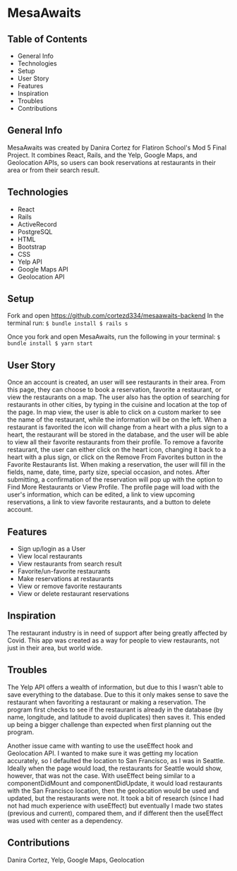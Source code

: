 # MesaAwaits

## Table of Contents
- General Info
- Technologies
- Setup
- User Story
- Features
- Inspiration
- Troubles
- Contributions

## General Info
MesaAwaits was created by Danira Cortez for Flatiron School's Mod 5 Final Project. It combines React, Rails, and the Yelp, Google Maps, and Geolocation APIs, so users can book reservations at restaurants in their area or from their search result.

## Technologies
- React
- Rails
- ActiveRecord
- PostgreSQL
- HTML
- Bootstrap
- CSS
- Yelp API
- Google Maps API
- Geolocation API

## Setup
Fork and open https://github.com/cortezd334/mesaawaits-backend
In the terminal run:
`$ bundle install
$ rails s`

Once you fork and open MesaAwaits, run the following in your terminal:
`$ bundle install
$ yarn start`

## User Story
Once an account is created, an user will see restaurants in their area. From this page, they can choose to book a reservation, favorite a restaurant, or view the restaurants on a map. The user also has the option of searching for restaurants in other cities, by typing in the cuisine and location at the top of the page. In map view, the user is able to click on a custom marker to see the name of the restaurant, while the information will be on the left. When a restaurant is favorited the icon will change from a heart with a plus sign to a heart, the restaurant will be stored in the database, and the user will be able to view all their favorite restaurants from their profile. To remove a favorite restaurant, the user can either click on the heart icon, changing it back to a heart with a plus sign, or click on the Remove From Favorites button in the Favorite Restaurants list. When making a reservation, the user will fill in the fields, name, date, time, party size, special occasion, and notes. After submitting, a confirmation of the reservation will pop up with the option to Find More Restaurants or View Profile. The profile page will load with the user's information, which can be edited, a link to view upcoming reservations, a link to view favorite restaurants, and a button to delete account. 

## Features
- Sign up/login as a User
- View local restaurants
- View restaurants from search result
- Favorite/un-favorite restaurants
- Make reservations at restaurants
- View or remove favorite restaurants
- View or delete restaurant reservations

## Inspiration
The restaurant industry is in need of support after being greatly affected by Covid. This app was created as a way for people to  view restaurants, not just in their area, but world wide. 

## Troubles
The Yelp API offers a wealth of information, but due to this I wasn't able to save everything to the database. Due to this it only makes sense to save the restaurant when favoriting a restaurant or making a reservation. The program first checks to see if the restaurant is already in the database (by name, longitude, and latitude to avoid duplicates) then saves it. This ended up being a bigger challenge than  expected when first planning out the program. 

Another issue came with wanting to use the useEffect hook and Geolocation API. I wanted to make sure it was getting my location accurately, so I defaulted the location to San Francisco, as I was in Seattle. Ideally when the page would load, the restaurants for Seattle would show, however, that was not the case. With useEffect being similar to a componentDidMount and componentDidUpdate, it would load restaurants with the San Francisco location, then the geolocation would be used and updated, but the restaurants were not. It took a bit of research (since I had not had much experience with useEffect) but eventually I made two states (previous and current), compared them, and if different then the useEffect was used with center as a dependency.

## Contributions
Danira Cortez, Yelp, Google Maps, Geolocation
